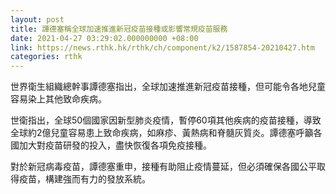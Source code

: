 ```yaml
---
layout: post
title: 譚德塞稱全球加速推進新冠疫苗接種或影響常規疫苗服務
date: 2021-04-27 03:29:02.000000000 +08:00
link: https://news.rthk.hk/rthk/ch/component/k2/1587854-20210427.htm
categories: rthk
---
```


世界衛生組織總幹事譚德塞指出，全球加速推進新冠疫苗接種，但可能令各地兒童容易染上其他致命疾病。

世衛指出，全球50個國家因新型肺炎疫情，暫停60項其他疾病的疫苗接種，導致全球約2億兒童容易患上致命疾病，如麻疹、黃熱病和脊髓灰質炎。譚德塞呼籲各國加大對疫苗研發的投入，盡快恢復各項免疫接種。

對於新冠病毒疫苗，譚德塞重申，接種有助阻止疫情蔓延，但必須確保各國公平取得疫苗，構建強而有力的發放系統。
